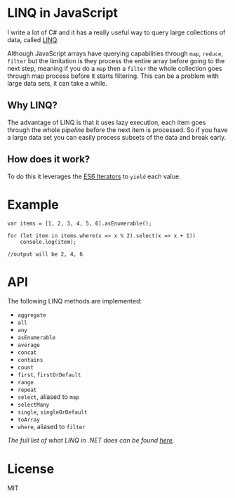 # LINQ in JavaScript

I write a lot of C# and it has a really useful way to query large collections of data, called [LINQ](http://msdn.microsoft.com/en-us/library/vstudio/bb397926.aspx).

Although JavaScript arrays have querying capabilities through `map`, `reduce`, `filter` but the limitation is they process the entire array before going to the next step, meaning if you do a `map` then a `filter` the whole collection goes through map process before it starts filtering. This can be a problem with large data sets, it can take a while.

## Why LINQ?

The advantage of LINQ is that it uses lazy execution, each item goes through the whole _pipeline_ before the next item is processed. So if you have a large data set you can easily process subsets of the data and break early.

## How does it work?

To do this it leverages the [ES6 Iterators](http://wiki.ecmascript.org/doku.php?id=harmony:iterators) to `yield` each value.

# Example

    var items = [1, 2, 3, 4, 5, 6].asEnumerable();

    for (let item in items.where(x => x % 2).select(x => x + 1))
        console.log(item);

    //output will be 2, 4, 6

# API

The following LINQ methods are implemented:

* `aggregate`
* `all`
* `any`
* `asEnumerable`
* `average`
* `concat`
* `contains`
* `count`
* `first`, `firstOrDefault`
* `range`
* `repeat`
* `select`, aliased to `map`
* `selectMany`
* `single`, `singleOrDefault`
* `toArray`
* `where`, aliased to `filter`

_The full list of what LINQ in .NET does can be found [here](http://msdn.microsoft.com/en-us/library/system.linq.enumerable_methods(v=vs.110).aspx)._

# License

MIT